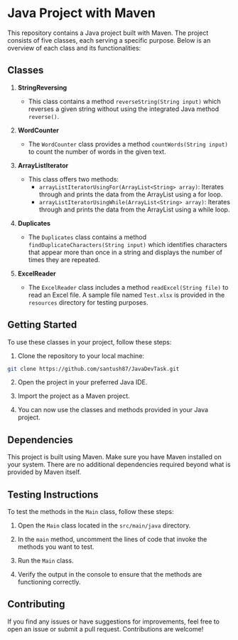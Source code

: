 # Java Project with Maven

This repository contains a Java project built with Maven. The project consists of five classes, each serving a specific purpose. Below is an overview of each class and its functionalities:

## Classes

1. **StringReversing**
    - This class contains a method `reverseString(String input)` which reverses a given string without using the integrated Java method `reverse()`.

2. **WordCounter**
    - The `WordCounter` class provides a method `countWords(String input)` to count the number of words in the given text.

3. **ArrayListIterator**
    - This class offers two methods:
        - `arrayListIteratorUsingFor(ArrayList<String> array)`: Iterates through and prints the data from the ArrayList using a for loop.
        - `arrayListIteratorUsingWhile(ArrayList<String> array)`: Iterates through and prints the data from the ArrayList using a while loop.

4. **Duplicates**
    - The `Duplicates` class contains a method `findDuplicateCharacters(String input)` which identifies characters that appear more than once in a string and displays the number of times they are repeated.

5. **ExcelReader**
    - The `ExcelReader` class includes a method `readExcel(String file)` to read an Excel file. A sample file named `Test.xlsx` is provided in the `resources` directory for testing purposes.

## Getting Started

To use these classes in your project, follow these steps:

1. Clone the repository to your local machine:

```bash
git clone https://github.com/santush87/JavaDevTask.git
```

2. Open the project in your preferred Java IDE.

3. Import the project as a Maven project.

4. You can now use the classes and methods provided in your Java project.

## Dependencies
This project is built using Maven. Make sure you have Maven installed on your system. There are no additional dependencies required beyond what is provided by Maven itself.

## Testing Instructions

To test the methods in the `Main` class, follow these steps:

1. Open the `Main` class located in the `src/main/java` directory.

2. In the `main` method, uncomment the lines of code that invoke the methods you want to test.

3. Run the `Main` class.

4. Verify the output in the console to ensure that the methods are functioning correctly.

## Contributing
If you find any issues or have suggestions for improvements, feel free to open an issue or submit a pull request. Contributions are welcome!

